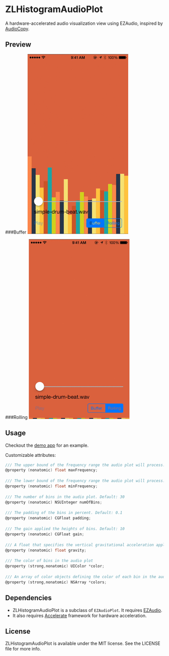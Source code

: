ZLHistogramAudioPlot
====================

A hardware-accelerated audio visualization view using EZAudio, inspired by [AudioCopy](https://itunes.apple.com/us/app/audiocopy/id719137307?mt=8).

Preview
---

###Buffer
![preview buffer](Previews/ZLHistogramAudioPlotBuffer.gif)

###Rolling
![preview rolling](Previews/ZLHistogramAudioPlotRolling.gif)

Usage
---
Checkout the [demo app](https://github.com/zhxnlai/ZLHistogramAudioPlot/tree/master/EZAudioRecordExample) for an example.

Customizable attributes:
~~~objective-c
/// The upper bound of the frequency range the audio plot will process. Default: 10000Hz
@property (nonatomic) float maxFrequency;

/// The lower bound of the frequency range the audio plot will process. Default: 1200Hz
@property (nonatomic) float minFrequency;

/// The number of bins in the audio plot. Default: 30
@property (nonatomic) NSUInteger numOfBins;

/// The padding of the bins in percent. Default: 0.1
@property (nonatomic) CGFloat padding;

/// The gain applied the heights of bins. Default: 10
@property (nonatomic) CGFloat gain;

/// A float that specifies the vertical gravitational acceleration applied to bins in the audio plot. Default: 10 pixel/s^2
@property (nonatomic) float gravity;

/// The color of bins in the audio plot
@property (strong,nonatomic) UIColor *color;

/// An array of color objects defining the color of each bin in the audio plot. If not set, the color attribute will be used instead. Currently not supported by Buffer type.
@property (strong,nonatomic) NSArray *colors;
~~~

Dependencies
---
- ZLHistogramAudioPlot is a subclass of `EZAudioPlot`. It requires [EZAudio](https://github.com/syedhali/EZAudio).
- It also requires [Accelerate](https://developer.apple.com/library/ios/documentation/Accelerate/Reference/AccelerateFWRef/_index.html) framework for hardware acceleration.

License
---
ZLHistogramAudioPlot is available under the MIT license. See the LICENSE file for more info.
